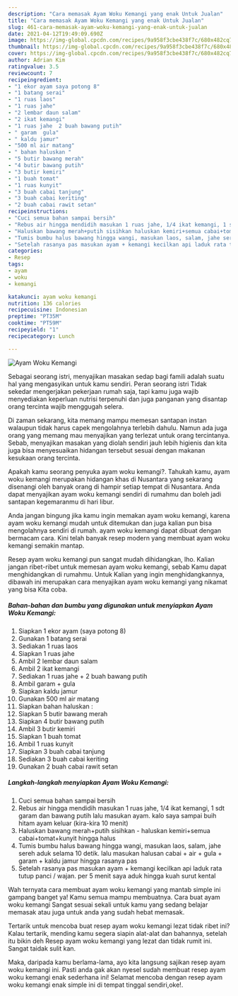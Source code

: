 ```yaml
---
description: "Cara memasak Ayam Woku Kemangi yang enak Untuk Jualan"
title: "Cara memasak Ayam Woku Kemangi yang enak Untuk Jualan"
slug: 461-cara-memasak-ayam-woku-kemangi-yang-enak-untuk-jualan
date: 2021-04-12T19:49:09.690Z
image: https://img-global.cpcdn.com/recipes/9a958f3cbe438f7c/680x482cq70/ayam-woku-kemangi-foto-resep-utama.jpg
thumbnail: https://img-global.cpcdn.com/recipes/9a958f3cbe438f7c/680x482cq70/ayam-woku-kemangi-foto-resep-utama.jpg
cover: https://img-global.cpcdn.com/recipes/9a958f3cbe438f7c/680x482cq70/ayam-woku-kemangi-foto-resep-utama.jpg
author: Adrian Kim
ratingvalue: 3.5
reviewcount: 7
recipeingredient:
- "1 ekor ayam saya potong 8"
- "1 batang serai"
- "1 ruas laos"
- "1 ruas jahe"
- "2 lembar daun salam"
- "2 ikat kemangi"
- "1 ruas jahe  2 buah bawang putih"
- " garam  gula"
- " kaldu jamur"
- "500 ml air matang"
- " bahan haluskan "
- "5 butir bawang merah"
- "4 butir bawang putih"
- "3 butir kemiri"
- "1 buah tomat"
- "1 ruas kunyit"
- "3 buah cabai tanjung"
- "3 buah cabai keriting"
- "2 buah cabai rawit setan"
recipeinstructions:
- "Cuci semua bahan sampai bersih"
- "Rebus air hingga mendidih masukan 1 ruas jahe, 1/4 ikat kemangi, 1 sdt garam dan bawang putih lalu masukan ayam. kalo saya sampai buih hitam ayam keluar (kira-kira 10 menit)"
- "Haluskan bawang merah+putih sisihkan haluskan kemiri+semua cabai+tomat+kunyit hingga halus"
- "Tumis bumbu halus bawang hingga wangi, masukan laos, salam, jahe sereh aduk selama 10 detik. lalu masukan halusan cabai + air + gula + garam + kaldu jamur hingga rasanya pas"
- "Setelah rasanya pas masukan ayam + kemangi kecilkan api laduk rata tutup panci / wajan. per 5 menit saya aduk hingga kuah surut kental"
categories:
- Resep
tags:
- ayam
- woku
- kemangi

katakunci: ayam woku kemangi 
nutrition: 136 calories
recipecuisine: Indonesian
preptime: "PT35M"
cooktime: "PT59M"
recipeyield: "1"
recipecategory: Lunch

---
```



![Ayam Woku Kemangi](https://img-global.cpcdn.com/recipes/9a958f3cbe438f7c/680x482cq70/ayam-woku-kemangi-foto-resep-utama.jpg)

Sebagai seorang istri, menyajikan masakan sedap bagi famili adalah suatu hal yang mengasyikan untuk kamu sendiri. Peran seorang istri Tidak sekedar mengerjakan pekerjaan rumah saja, tapi kamu juga wajib menyediakan keperluan nutrisi terpenuhi dan juga panganan yang disantap orang tercinta wajib menggugah selera.

Di zaman  sekarang, kita memang mampu memesan santapan instan walaupun tidak harus capek mengolahnya terlebih dahulu. Namun ada juga orang yang memang mau menyajikan yang terlezat untuk orang tercintanya. Sebab, menyajikan masakan yang diolah sendiri jauh lebih higienis dan kita juga bisa menyesuaikan hidangan tersebut sesuai dengan makanan kesukaan orang tercinta. 



Apakah kamu seorang penyuka ayam woku kemangi?. Tahukah kamu, ayam woku kemangi merupakan hidangan khas di Nusantara yang sekarang disenangi oleh banyak orang di hampir setiap tempat di Nusantara. Anda dapat menyajikan ayam woku kemangi sendiri di rumahmu dan boleh jadi santapan kegemaranmu di hari libur.

Anda jangan bingung jika kamu ingin memakan ayam woku kemangi, karena ayam woku kemangi mudah untuk ditemukan dan juga kalian pun bisa mengolahnya sendiri di rumah. ayam woku kemangi dapat dibuat dengan bermacam cara. Kini telah banyak resep modern yang membuat ayam woku kemangi semakin mantap.

Resep ayam woku kemangi pun sangat mudah dihidangkan, lho. Kalian jangan ribet-ribet untuk memesan ayam woku kemangi, sebab Kamu dapat menghidangkan di rumahmu. Untuk Kalian yang ingin menghidangkannya, dibawah ini merupakan cara menyajikan ayam woku kemangi yang nikamat yang bisa Kita coba.

<!--inarticleads1-->

##### Bahan-bahan dan bumbu yang digunakan untuk menyiapkan Ayam Woku Kemangi:

1. Siapkan 1 ekor ayam (saya potong 8)
1. Gunakan 1 batang serai
1. Sediakan 1 ruas laos
1. Siapkan 1 ruas jahe
1. Ambil 2 lembar daun salam
1. Ambil 2 ikat kemangi
1. Sediakan 1 ruas jahe + 2 buah bawang putih
1. Ambil  garam + gula
1. Siapkan  kaldu jamur
1. Gunakan 500 ml air matang
1. Siapkan  bahan haluskan :
1. Siapkan 5 butir bawang merah
1. Siapkan 4 butir bawang putih
1. Ambil 3 butir kemiri
1. Siapkan 1 buah tomat
1. Ambil 1 ruas kunyit
1. Siapkan 3 buah cabai tanjung
1. Sediakan 3 buah cabai keriting
1. Gunakan 2 buah cabai rawit setan




<!--inarticleads2-->

##### Langkah-langkah menyiapkan Ayam Woku Kemangi:

1. Cuci semua bahan sampai bersih
1. Rebus air hingga mendidih masukan 1 ruas jahe, 1/4 ikat kemangi, 1 sdt garam dan bawang putih lalu masukan ayam. kalo saya sampai buih hitam ayam keluar (kira-kira 10 menit)
1. Haluskan bawang merah+putih sisihkan - haluskan kemiri+semua cabai+tomat+kunyit hingga halus
1. Tumis bumbu halus bawang hingga wangi, masukan laos, salam, jahe sereh aduk selama 10 detik. lalu masukan halusan cabai + air + gula + garam + kaldu jamur hingga rasanya pas
1. Setelah rasanya pas masukan ayam + kemangi kecilkan api laduk rata tutup panci / wajan. per 5 menit saya aduk hingga kuah surut kental




Wah ternyata cara membuat ayam woku kemangi yang mantab simple ini gampang banget ya! Kamu semua mampu membuatnya. Cara buat ayam woku kemangi Sangat sesuai sekali untuk kamu yang sedang belajar memasak atau juga untuk anda yang sudah hebat memasak.

Tertarik untuk mencoba buat resep ayam woku kemangi lezat tidak ribet ini? Kalau tertarik, mending kamu segera siapin alat-alat dan bahannya, setelah itu bikin deh Resep ayam woku kemangi yang lezat dan tidak rumit ini. Sangat taidak sulit kan. 

Maka, daripada kamu berlama-lama, ayo kita langsung sajikan resep ayam woku kemangi ini. Pasti anda gak akan nyesel sudah membuat resep ayam woku kemangi enak sederhana ini! Selamat mencoba dengan resep ayam woku kemangi enak simple ini di tempat tinggal sendiri,oke!.

